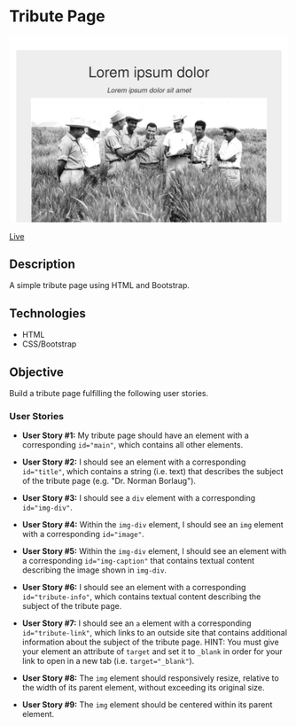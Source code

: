 # Tribute Page

![Tribute Page](screenshot.png)

[Live](https://jjnilton.github.io/freecodecamp-projects/responsive-web-design/tribute-page/dist)

## Description

A simple tribute page using HTML and Bootstrap.

## Technologies

- HTML
- CSS/Bootstrap

## Objective

Build a tribute page fulfilling the following user stories.

### User Stories

- **User Story #1:** My tribute page should have an element with a corresponding `id="main"`, which contains all other elements.

- **User Story #2:** I should see an element with a corresponding `id="title"`, which contains a string (i.e. text) that describes the subject of the tribute page (e.g. "Dr. Norman Borlaug").

- **User Story #3:** I should see a `div` element with a corresponding `id="img-div"`.

- **User Story #4:** Within the `img-div` element, I should see an `img` element with a corresponding `id="image"`.

- **User Story #5:** Within the `img-div` element, I should see an element with a corresponding `id="img-caption"` that contains textual content describing the image shown in `img-div`.

- **User Story #6:** I should see an element with a corresponding `id="tribute-info"`, which contains textual content describing the subject of the tribute page.

- **User Story #7:** I should see an `a` element with a corresponding `id="tribute-link"`, which links to an outside site that contains additional information about the subject of the tribute page. HINT: You must give your element an attribute of `target` and set it to `_blank` in order for your link to open in a new tab (i.e. `target="_blank"`).

- **User Story #8:** The `img` element should responsively resize, relative to the width of its parent element, without exceeding its original size.

- **User Story #9:** The `img` element should be centered within its parent element.